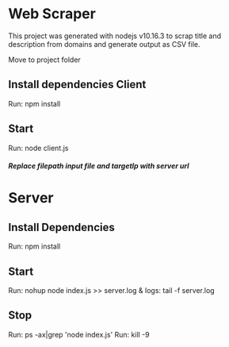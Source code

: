 # Web Scraper

This project was generated with nodejs v10.16.3 to scrap title and description from domains and generate output as CSV file.

Move to project folder

## Install dependencies Client
Run: npm install

## Start
Run: node client.js <filePath> <targetIp>

##### *Replace filepath input file and targetIp with server url*

# Server
## Install Dependencies
Run: npm install

## Start
Run: nohup node index.js >> server.log &
logs: tail -f server.log

## Stop
Run: ps -ax|grep 'node index.js'
Run: kill -9 <pid>
